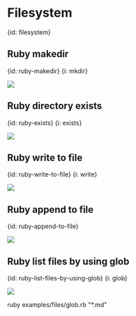 # Filesystem
{id: filesystem}


## Ruby makedir
{id: ruby-makedir}
{i: mkdir}

![](examples/files/makedir.rb)

## Ruby directory exists
{id: ruby-exists}
{i: exists}

![](examples/files/dir_exists.rb)

## Ruby write to file
{id: ruby-write-to-file}
{i: write}


![](examples/files/write_to_file.rb)

## Ruby append to file
{id: ruby-append-to-file}

![](examples/files/append_to_file.rb)

## Ruby list files by using glob
{id: ruby-list-files-by-using-glob}
{i: glob}

![](examples/files/glob.rb)

ruby examples/files/glob.rb  "*.md"
